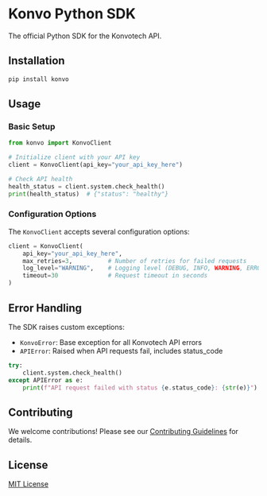 # Konvo Python SDK

The official Python SDK for the Konvotech API.

## Installation

```bash
pip install konvo
```

## Usage

### Basic Setup

```python
from konvo import KonvoClient

# Initialize client with your API key
client = KonvoClient(api_key="your_api_key_here")

# Check API health
health_status = client.system.check_health()
print(health_status)  # {"status": "healthy"}
```

### Configuration Options

The `KonvoClient` accepts several configuration options:

```python
client = KonvoClient(
    api_key="your_api_key_here",
    max_retries=3,          # Number of retries for failed requests
    log_level="WARNING",    # Logging level (DEBUG, INFO, WARNING, ERROR, CRITICAL)
    timeout=30              # Request timeout in seconds
)
```

## Error Handling

The SDK raises custom exceptions:

- `KonvoError`: Base exception for all Konvotech API errors
- `APIError`: Raised when API requests fail, includes status_code

```python
try:
    client.system.check_health()
except APIError as e:
    print(f"API request failed with status {e.status_code}: {str(e)}")
```

## Contributing

We welcome contributions! Please see our [Contributing Guidelines](CONTRIBUTING.md) for details.

## License

[MIT License](LICENSE)

